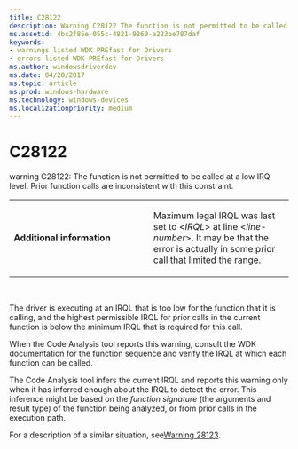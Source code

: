 ```yaml
---
title: C28122
description: Warning C28122 The function is not permitted to be called at a low IRQ level. Prior function calls are inconsistent with this constraint.
ms.assetid: 4bc2f85e-055c-4821-9260-a223be787daf
keywords:
- warnings listed WDK PREfast for Drivers
- errors listed WDK PREfast for Drivers
ms.author: windowsdriverdev
ms.date: 04/20/2017
ms.topic: article
ms.prod: windows-hardware
ms.technology: windows-devices
ms.localizationpriority: medium
---
```


# C28122


warning C28122: The function is not permitted to be called at a low IRQ level. Prior function calls are inconsistent with this constraint.

<table>
<colgroup>
<col width="50%" />
<col width="50%" />
</colgroup>
<tbody>
<tr class="odd">
<td align="left"><p><strong>Additional information</strong></p></td>
<td align="left"><p>Maximum legal IRQL was last set to &lt;<em>IRQL</em>&gt; at line &lt;<em>line-number</em>&gt;. It may be that the error is actually in some prior call that limited the range.</p></td>
</tr>
</tbody>
</table>

 

The driver is executing at an IRQL that is too low for the function that it is calling, and the highest permissible IRQL for prior calls in the current function is below the minimum IRQL that is required for this call.

When the Code Analysis tool reports this warning, consult the WDK documentation for the function sequence and verify the IRQL at which each function can be called.

The Code Analysis tool infers the current IRQL and reports this warning only when it has inferred enough about the IRQL to detect the error. This inference might be based on the *function signature* (the arguments and result type) of the function being analyzed, or from prior calls in the execution path.

For a description of a similar situation, see[Warning 28123](28123-inconsistent-irq-level-calls-high.md).

 

 





